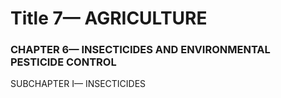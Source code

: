 
# Title 7— AGRICULTURE
### CHAPTER 6— INSECTICIDES AND ENVIRONMENTAL PESTICIDE CONTROL

SUBCHAPTER I— INSECTICIDES
